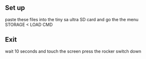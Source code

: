 ## Set up
paste these files into the tiny sa ultra SD card and go the the menu STORAGE < LOAD CMD
## Exit
wait 10 seconds and touch the screen press the rocker switch down
